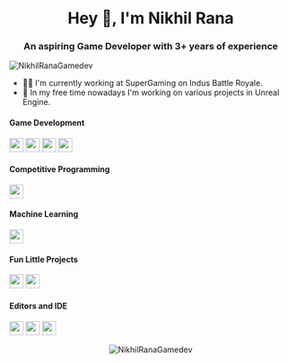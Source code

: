 <h1 align="center">Hey 👋, I'm Nikhil Rana</h1>
<h3 align="center">An aspiring Game Developer with 3+ years of experience</h3>
<p align="left"> <img src="https://komarev.com/ghpvc/?username=NikhilRanaGamedev" alt="NikhilRanaGamedev" /></p>

- 👩‍💻 I'm currently working at SuperGaming on Indus Battle Royale.
- 🌱 In my free time nowadays I'm working on various projects in Unreal Engine.

<h4>Game Development</h4>
<p align="left">
<img src="https://img.shields.io/badge/c%23-%23239120.svg?style=for-the-badge&logo=c-sharp&logoColor=white" height="25"/>
<img src="https://img.shields.io/badge/unity-%23000000.svg?style=for-the-badge&logo=unity&logoColor=white" height="25"/>
<img src="https://img.shields.io/badge/c++-%2300599C.svg?style=for-the-badge&logo=c%2B%2B&logoColor=white" height="25"/>
<img src="https://img.shields.io/badge/unrealengine-%23313131.svg?style=for-the-badge&logo=unrealengine&logoColor=white" height="25"/>
</p>

<h4>Competitive Programming</h4>
<p align="left">
<img src="https://img.shields.io/badge/c++-%2300599C.svg?style=for-the-badge&logo=c%2B%2B&logoColor=white" height="25"/>
</p>

<h4>Machine Learning</h4>
<p align="left">
<img src="https://img.shields.io/badge/python-3670A0?style=for-the-badge&logo=python&logoColor=ffdd54" height="25"/>
</p>

<h4>Fun Little Projects</h4>
<p align="left">
<img src="https://img.shields.io/badge/javascript-%23323330.svg?style=for-the-badge&logo=javascript&logoColor=%23F7DF1E" height="25"/>
<img src="https://img.shields.io/badge/p5.js-ED225D?style=for-the-badge&logo=p5.js&logoColor=FFFFFF" height="25"/>
</p>
 
<h4>Editors and IDE</h4>
<p align="left">
<img src="https://img.shields.io/badge/Visual%20Studio%20Code-0078d7.svg?style=for-the-badge&logo=visual-studio-code&logoColor=white" height="25"/>
<img src="https://img.shields.io/badge/Rider-000000.svg?style=for-the-badge&logo=Rider&logoColor=white&color=black&labelColor=crimson" height="25"/>
<img src="https://img.shields.io/badge/Visual%20Studio-5C2D91.svg?style=for-the-badge&logo=visual-studio&logoColor=white" height="25"/>
</p>
 
 <p align="center"> 
 <img src="https://github-readme-stats.vercel.app/api?username=NikhilRanaGamedev&show_icons=true&hide=contribs" alt="NikhilRanaGamedev" /> 
 </p>

<!-- ![Visitor Count](https://profile-counter.glitch.me/devded/count.svg) -->
